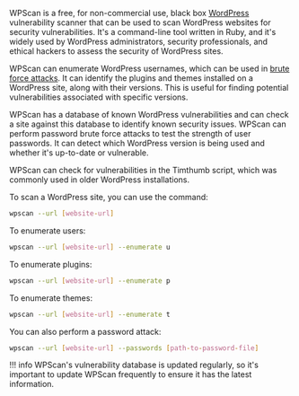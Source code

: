 WPScan is a free, for non-commercial use, black box [WordPress](../web/wordpress.md) vulnerability scanner that can be used to scan WordPress websites for security vulnerabilities. It's a command-line tool written in Ruby, and it's widely used by WordPress administrators, security professionals, and ethical hackers to assess the security of WordPress sites.

WPScan can enumerate WordPress usernames, which can be used in [brute force attacks](../security/brute.md). It can identify the plugins and themes installed on a WordPress site, along with their versions. This is useful for finding potential vulnerabilities associated with specific versions.

WPScan has a database of known WordPress vulnerabilities and can check a site against this database to identify known security issues. WPScan can perform password brute force attacks to test the strength of user passwords. It can detect which WordPress version is being used and whether it's up-to-date or vulnerable.

WPScan can check for vulnerabilities in the Timthumb script, which was commonly used in older WordPress installations.

To scan a WordPress site, you can use the command:

```bash
wpscan --url [website-url]
```

To enumerate users:

```bash
wpscan --url [website-url] --enumerate u
```

To enumerate plugins:

```bash
wpscan --url [website-url] --enumerate p
```

To enumerate themes:

```bash
wpscan --url [website-url] --enumerate t
```

You can also perform a password attack:

```bash
wpscan --url [website-url] --passwords [path-to-password-file]
```

!!! info
    WPScan's vulnerability database is updated regularly, so it's important to update WPScan frequently to ensure it has the latest information.

